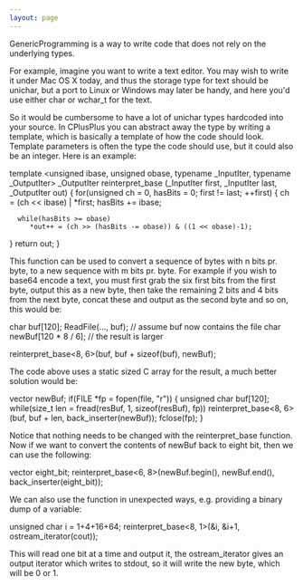 ```yaml
---
layout: page
---
```




GenericProgramming is a way to write code that does not rely on the underlying types.

For example, imagine you want to write a text editor. You may wish to write it under Mac OS X today, and thus the storage type for text should be unichar, but a port to Linux or Windows may later be handy, and here you'd use either char or wchar_t for the text.

So it would be cumbersome to have a lot of unichar types hardcoded into your source. In CPlusPlus you can abstract away the type by writing a template, which is basically a template of how the code should look. Template parameters is often the type the code should use, but it could also be an integer. Here is an example:

    
template <unsigned ibase, unsigned obase, typename _InputIter, typename _OutputIter>
_OutputIter reinterpret_base (_InputIter first, _InputIter last, _OutputIter out)
{
   for(unsigned ch = 0, hasBits = 0; first != last; ++first)
   {
      ch = (ch << ibase) | *first;
      hasBits += ibase;

      while(hasBits >= obase)
         *out++ = (ch >> (hasBits -= obase)) & ((1 << obase)-1);
   }
   return out;
}


This function can be used to convert a sequence of bytes with n bits pr. byte, to a new sequence with m bits pr. byte. For example if you wish to base64 encode a text, you must first grab the six first bits from the first byte, output this as a new byte, then take the remaining 2 bits and 4 bits from the next byte, concat these and output as the second byte and so on, this would be:

    
   char buf[120];
   ReadFile(..., buf); // assume buf now contains the file
   char newBuf[120 * 8 / 6]; // the result is larger

   reinterpret_base<8, 6>(buf, buf + sizeof(buf), newBuf);


The code above uses a static sized C array for the result, a much better solution would be:

    
vector<unsigned char> newBuf;
if(FILE *fp = fopen(file, "r"))
{
   unsigned char buf[120];
   while(size_t len = fread(resBuf, 1, sizeof(resBuf), fp))
      reinterpret_base<8, 6>(buf, buf + len, back_inserter(newBuf));
   fclose(fp);
}


Notice that nothing needs to be changed with the reinterpret_base function. Now if we want to convert the contents of newBuf back to eight bit, then we can use the following:

    
   vector<unsigned char> eight_bit;
   reinterpret_base<6, 8>(newBuf.begin(), newBuf.end(), back_inserter(eight_bit));


We can also use the function in unexpected ways, e.g. providing a binary dump of a variable:

    
   unsigned char i = 1+4+16+64;
   reinterpret_base<8, 1>(&i, &i+1, ostream_iterator<int>(cout));


This will read one bit at a time and output it, the ostream_iterator gives an output iterator which writes to stdout, so it will write the new byte, which will be 0 or 1.
